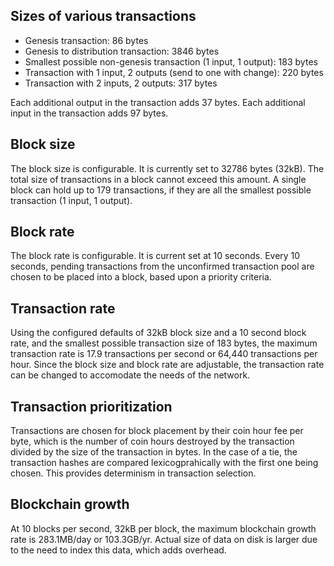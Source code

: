 ## Sizes of various transactions

* Genesis transaction: 86 bytes
* Genesis to distribution transaction: 3846 bytes
* Smallest possible non-genesis transaction (1 input, 1 output): 183 bytes
* Transaction with 1 input, 2 outputs (send to one with change): 220 bytes
* Transaction with 2 inputs, 2 outputs: 317 bytes

Each additional output in the transaction adds 37 bytes.
Each additional input in the transaction adds 97 bytes.

## Block size

The block size is configurable. It is currently set to 32786 bytes (32kB).  The total size of transactions in a block cannot exceed this amount.  A single block can hold up to 179 transactions, if they are all the smallest possible transaction (1 input, 1 output).

## Block rate

The block rate is configurable. It is current set at 10 seconds.  Every 10 seconds, pending transactions from the unconfirmed transaction pool are chosen to be placed into a block, based upon a priority criteria.

## Transaction rate

Using the configured defaults of 32kB block size and a 10 second block rate, and the smallest possible transaction size of 183 bytes, the maximum transaction rate is 17.9 transactions per second or 64,440 transactions per hour.  Since the block size and block rate are adjustable, the transaction rate can be changed to accomodate the needs of the network.

## Transaction prioritization

Transactions are chosen for block placement by their coin hour fee per byte, which is the number of coin hours destroyed by the transaction divided by the size of the transaction in bytes.  In the case of a tie, the transaction hashes are compared lexicogprahically with the first one being chosen.  This provides determinism in transaction selection.

## Blockchain growth

At 10 blocks per second, 32kB per block, the maximum blockchain growth rate is 283.1MB/day or 103.3GB/yr.  Actual size of data on disk is larger due to the need to index this data, which adds overhead.
